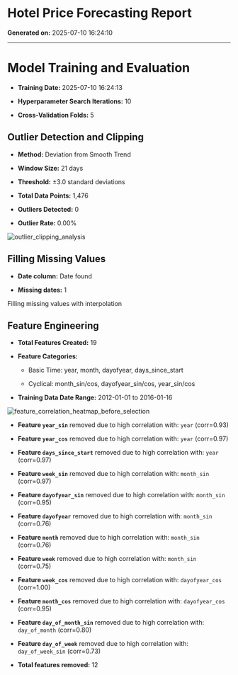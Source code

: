 # Hotel Price Forecasting Report

**Generated on:** 2025-07-10 16:24:10

---

# Model Training and Evaluation

- **Training Date:** 2025-07-10 16:24:13

- **Hyperparameter Search Iterations:** 10

- **Cross-Validation Folds:** 5

## Outlier Detection and Clipping

- **Method:** Deviation from Smooth Trend

- **Window Size:** 21 days

- **Threshold:** ±3.0 standard deviations

- **Total Data Points:** 1,476

- **Outliers Detected:** 0

- **Outlier Rate:** 0.00%


![outlier_clipping_analysis](images/outlier_clipping_analysis.png)

## Filling Missing Values

- **Date column:** Date found

- **Missing dates:** 1

 Filling missing values with interpolation

## Feature Engineering

- **Total Features Created:** 19

- **Feature Categories:**

  - Basic Time: year, month, dayofyear, days_since_start

  - Cyclical: month_sin/cos, dayofyear_sin/cos, year_sin/cos

- **Training Data Date Range:** 2012-01-01 to 2016-01-16


![feature_correlation_heatmap_before_selection](images/feature_correlation_heatmap_before_selection.png)

- **Feature `year_sin`** removed due to high correlation with: `year` (corr=0.93)

- **Feature `year_cos`** removed due to high correlation with: `year` (corr=0.97)

- **Feature `days_since_start`** removed due to high correlation with: `year` (corr=0.97)

- **Feature `week_sin`** removed due to high correlation with: `month_sin` (corr=0.97)

- **Feature `dayofyear_sin`** removed due to high correlation with: `month_sin` (corr=0.95)

- **Feature `dayofyear`** removed due to high correlation with: `month_sin` (corr=0.76)

- **Feature `month`** removed due to high correlation with: `month_sin` (corr=0.76)

- **Feature `week`** removed due to high correlation with: `month_sin` (corr=0.75)

- **Feature `week_cos`** removed due to high correlation with: `dayofyear_cos` (corr=1.00)

- **Feature `month_cos`** removed due to high correlation with: `dayofyear_cos` (corr=0.95)

- **Feature `day_of_month_sin`** removed due to high correlation with: `day_of_month` (corr=0.80)

- **Feature `day_of_week`** removed due to high correlation with: `day_of_week_sin` (corr=0.73)

- **Total features removed:** 12

